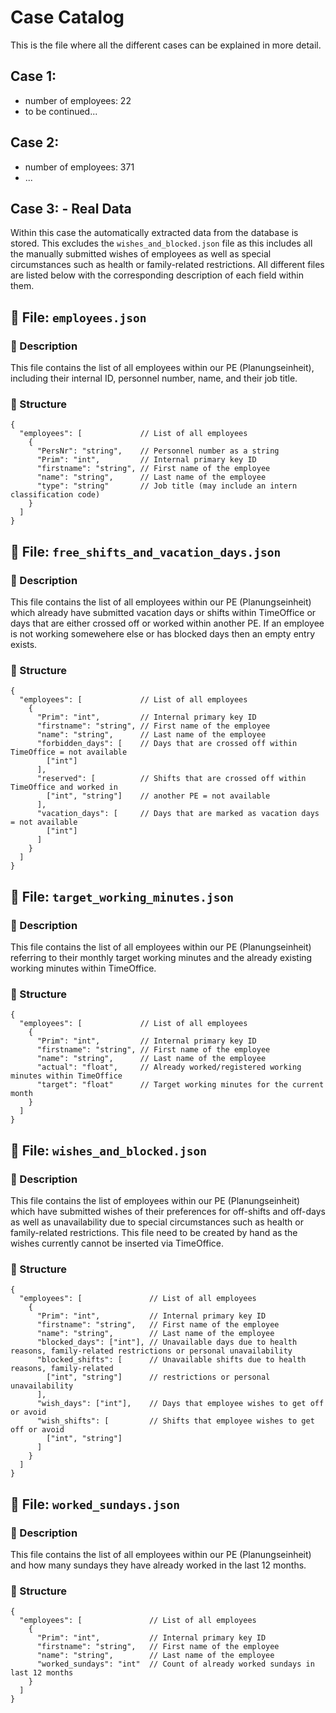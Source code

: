 # Case Catalog
This is the file where all the different cases can be explained in more detail.

## Case 1:
- number of employees: 22
- to be continued...

## Case 2:
- number of employees: 371
- ...

## Case 3: - Real Data
Within this case the automatically extracted data from the database is stored. This excludes the `wishes_and_blocked.json` file as this includes all the manually submitted wishes of employees as well as special circumstances such as health or family-related restrictions. All different files are listed below with the corresponding description of each field within them.

## 📁 File: `employees.json`

### 📝 Description

This file contains the list of all employees within our PE (Planungseinheit), including their internal ID, personnel number, name, and their job title.

### 📐 Structure

```jsonc
{
  "employees": [             // List of all employees
    {
      "PersNr": "string",    // Personnel number as a string
      "Prim": "int",         // Internal primary key ID
      "firstname": "string", // First name of the employee
      "name": "string",      // Last name of the employee
      "type": "string"       // Job title (may include an intern classification code)
    }
  ]
}
```

## 📁 File: `free_shifts_and_vacation_days.json`

### 📝 Description

This file contains the list of all employees within our PE (Planungseinheit) which already have submitted vacation days or shifts within TimeOffice or days that are either crossed off or worked within another PE. If an employee is not working somewehere else or has blocked days then an empty entry exists.

### 📐 Structure

```jsonc
{
  "employees": [             // List of all employees
    {
      "Prim": "int",         // Internal primary key ID
      "firstname": "string", // First name of the employee
      "name": "string",      // Last name of the employee
      "forbidden_days": [    // Days that are crossed off within TimeOffice = not available
        ["int"]
      ],
      "reserved": [          // Shifts that are crossed off within TimeOffice and worked in
        ["int", "string"]    // another PE = not available
      ],
      "vacation_days": [     // Days that are marked as vacation days = not available
        ["int"]
      ]
    }
  ]
}
```

## 📁 File: `target_working_minutes.json`

### 📝 Description

This file contains the list of all employees within our PE (Planungseinheit) referring to their monthly target working minutes and the already existing working minutes within TimeOffice.

### 📐 Structure

```jsonc
{
  "employees": [             // List of all employees
    {
      "Prim": "int",         // Internal primary key ID
      "firstname": "string", // First name of the employee
      "name": "string",      // Last name of the employee
      "actual": "float",     // Already worked/registered working minutes within TimeOffice
      "target": "float"      // Target working minutes for the current month
    }
  ]
}
```

## 📁 File: `wishes_and_blocked.json`

### 📝 Description

This file contains the list of employees within our PE (Planungseinheit) which have submitted wishes of their preferences for off-shifts and off-days as well as unavailability due to special circumstances such as health or family-related restrictions. This file need to be created by hand as the wishes currently cannot be inserted via TimeOffice.

### 📐 Structure

```jsonc
{
  "employees": [               // List of all employees
    {
      "Prim": "int",           // Internal primary key ID
      "firstname": "string",   // First name of the employee
      "name": "string",        // Last name of the employee
      "blocked_days": ["int"], // Unavailable days due to health reasons, family-related restrictions or personal unavailability
      "blocked_shifts": [      // Unavailable shifts due to health reasons, family-related
        ["int", "string"]      // restrictions or personal unavailability
      ],
      "wish_days": ["int"],    // Days that employee wishes to get off or avoid
      "wish_shifts": [         // Shifts that employee wishes to get off or avoid
        ["int", "string"]
      ]
    }
  ]
}
```

## 📁 File: `worked_sundays.json`

### 📝 Description

This file contains the list of all employees within our PE (Planungseinheit) and how many sundays they have already worked in the last 12 months.

### 📐 Structure

```jsonc
{
  "employees": [               // List of all employees
    {
      "Prim": "int",           // Internal primary key ID
      "firstname": "string",   // First name of the employee
      "name": "string",        // Last name of the employee
      "worked_sundays": "int"  // Count of already worked sundays in last 12 months
    }
  ]
}
```
